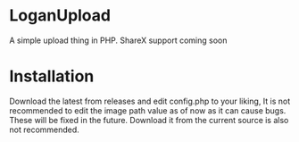 # LoganUpload
A simple upload thing in PHP. ShareX support coming soon
# Installation
Download the latest from releases and edit config.php to your liking, It is not recommended to edit the image path value as of now as it can cause bugs. These will be fixed in the future. Download it from the current source is also not recommended.
